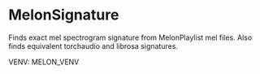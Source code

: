# MelonSignature
 Finds exact mel spectrogram signature from MelonPlaylist mel files. Also finds equivalent torchaudio and librosa signatures.


VENV: MELON_VENV
